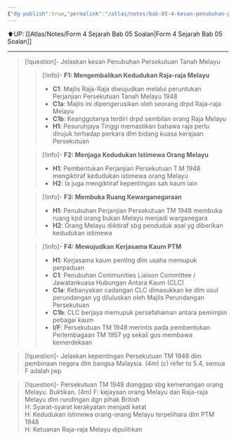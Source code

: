 ```yaml
---
{"dg-publish":true,"permalink":"/atlas/notes/bab-05-4-kesan-penubuhan-persekutuan-tanah-melayu-1948/","noteIcon":""}
---
```


⬆️UP: [[Atlas/Notes/Form 4 Sejarah Bab 05 Soalan\|Form 4 Sejarah Bab 05 Soalan]]

---


> [!question]- Jelaskan kesan Penubuhan Persekutuan Tanah Melayu
> > [!info]-  **F1: Mengembalikan Kedudukan Raja-raja Melayu** 
> > - **C1**: Majlis Raja-Raja  diwujudkan melalui peruntukan Perjanjian Persekutuan Tanah Melayu 1948  
> > - **C1a**: Majlis ini dipengerusikan oleh seorang drpd Raja-raja Melayu  
> > - **C1b**: Keanggotanya terdiri drpd sembilan orang Raja Melayu  
> > - **H1**: Pesuruhjaya Tinggi memastikan bahawa raja perlu dirujuk terhadap perkara dlm bidang kuasa kerajaan Persekutuan  
> 
> > [!info]- **F2: Menjaga Kedudukan Istimewa Orang Melayu**  
> > - **H1**: Pembentukan Perjanjian Persekutuan T.M 1948 mengiktiraf kedudukan istimewa orang Melayu  
> > - **H2**: Ia juga mengiktiraf kepentingan sah kaum lain 
> 
> > [!info]- **F3: Membuka Ruang Kewarganegaraan**   
> > - **H1**: Penubuhan Perjanjian Persekutuan TM 1948 membuka ruang kpd orang bukan Melayu menjadi warganegara  
> > - **H2**: Orang Melayu diiktiraf sbg penduduk asal yg diberikan kedudukan istimewa  
> 
> > [!info]- **F4: Mewujudkan Kerjasama Kaum PTM**   
> > - **H1**: Kerjasama kaum  penting dlm usaha memupuk perpaduan  
> > - **C1**: Penubuhan Communities Liaison Committee / Jawatankuasa Hubungan Antara Kaum (CLC)  
> > - **C1a**: Kebanyakan cadangan CLC dimasukkan ke dlm usul perundangan  yg diluluskan oleh Majlis Perundangan Persekutuan
> > - **C1b**: CLC berjaya memupuk persefahaman antara pemimpin pebagai kaum  
> > - **I/F**: Persekutuan TM 1948 merintis pada pembentukan Perlembagaan TM 1957 yg sekali gus membawa kemerdekaan


> [!question]- Jelaskan kepentingan Persekutuan TM 1948 dlm pembinaan negara dlm bangsa Malaysia. (4m)
> (c) refer to 5.4, semua F adalah jwp


> [!question]- Persekutuan TM 1948 dianggap sbg kemenangan orang Melayu. Buktikan. (4m)
> F: kejayaan orang Melayu dan Raja-raja Melayu dlm rundingan dgn pihak British  
> H: Syarat-syarat kerakyatan menjadi ketat  
> H: Kedudukan istimewa orang-orang Melayu terpelihara dlm PTM 1948  
> H: Ketuanan Raja-raja Melayu dipulihkan